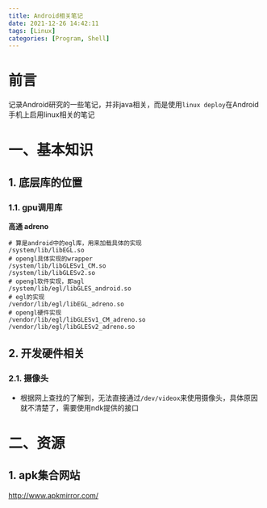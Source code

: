 ```yaml
---
title: Android相关笔记
date: 2021-12-26 14:42:11
tags: [Linux]
categories: [Program, Shell]
---
```


# 前言

记录Android研究的一些笔记，并非java相关，而是使用`linux deploy`在Android手机上启用linux相关的笔记

# 一、基本知识

## 1. 底层库的位置

### 1.1. gpu调用库

**高通 adreno**

```shell
# 算是android中的egl库，用来加载具体的实现
/system/lib/libEGL.so
# opengl具体实现的wrapper
/system/lib/libGLESv1_CM.so
/system/lib/libGLESv2.so
# opengl软件实现，即agl
/system/lib/egl/libGLES_android.so
# egl的实现
/vendor/lib/egl/libEGL_adreno.so
# opengl硬件实现
/vendor/lib/egl/libGLESv1_CM_adreno.so
/vendor/lib/egl/libGLESv2_adreno.so
```

## 2. 开发硬件相关

### 2.1. 摄像头

- 根据网上查找的了解到，无法直接通过`/dev/videox`来使用摄像头，具体原因就不清楚了，需要使用ndk提供的接口

# 二、资源

## 1. apk集合网站

http://www.apkmirror.com/
